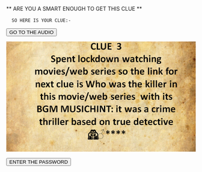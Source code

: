 **
ARE YOU A SMART ENOUGH TO GET THIS CLUE **

      SO HERE IS YOUR CLUE:-



<a href="https://drive.google.com/file/d/1bt4pCj17pHz4LtPyQ-EuIxmHtN5C2FSk/view?usp=drivesdk"> <button>GO TO THE AUDIO</button></a>



![](C.PNG)






<a href="https://linkenc.net/EnJyzgXVvAStu5jbu4b9hVrNkblMtV-LB2WOJbaRZPgyHFuaDE7jYWTNcgD2H3pfv5R.kl0zkeOibsCTy-GbeuRJcpHuXdjjA!"> <button> ENTER THE PASSWORD </button></a>
